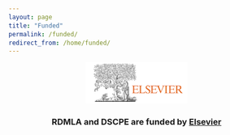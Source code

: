 ```yaml
---
layout: page
title: "Funded"
permalink: /funded/
redirect_from: /home/funded/
---
```



<p align="center"><img src="/images/icons_logos/partner_institutions_logos/Elsevier.png" alt="Elsevier Logo" width="200"></p> 
<h3><b><p align="center"> RDMLA and DSCPE are funded by <a href="https://www.eslevier.com" target="_blank">Elsevier</a></b></h3></p>

